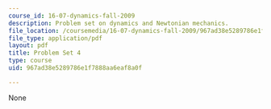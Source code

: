 ```yaml
---
course_id: 16-07-dynamics-fall-2009
description: Problem set on dynamics and Newtonian mechanics.
file_location: /coursemedia/16-07-dynamics-fall-2009/967ad38e5289786e1f7888aa6eaf8a0f_MIT16_07F09_hw04.pdf
file_type: application/pdf
layout: pdf
title: Problem Set 4
type: course
uid: 967ad38e5289786e1f7888aa6eaf8a0f

---
```

None